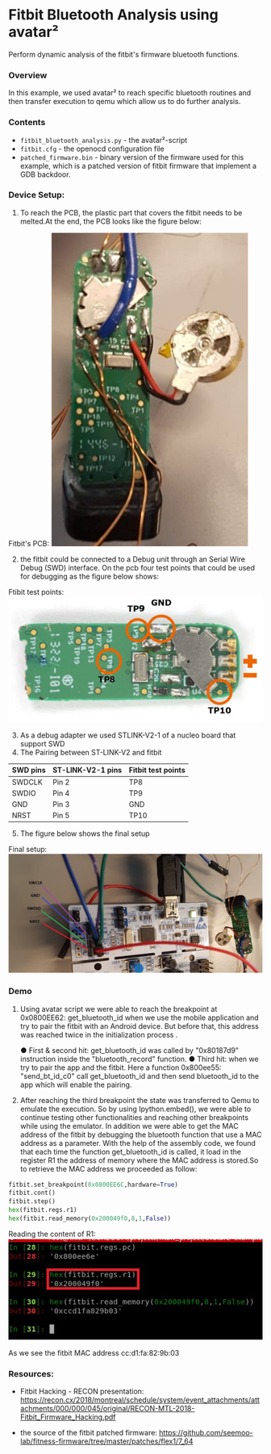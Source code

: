 # Fitbit Bluetooth Analysis using avatar²

Perform dynamic analysis of the fitbit's firmware bluetooth functions.

### Overview

In this example, we used avatar² to reach specific bluetooth routines and then transfer execution 
to qemu which allow us to do further analysis.

### Contents

- `fitbit_bluetooth_analysis.py` - the avatar²-script
- `fitbit.cfg` - the openocd configuration file
- `patched_firmware.bin` - binary version of the firmware used for this example, which is a patched 
						   version of fitbit firmware that implement a GDB backdoor.

### Device Setup:

1. To reach the PCB, the plastic part that covers the fitbit needs to be melted.At the end, the PCB looks like the figure below:

Fitbit's PCB:
![Fitbit's PCB](./fitbit_pcb.png)

2. the fitbit could be connected to a Debug unit through an Serial Wire Debug (SWD) interface. On the pcb four test points that could be used for debugging as the figure below shows:

Ftibit test points:
![Ftibit test points](./fitbit_test_points.png)

3. As a debug adapter we used STLINK-V2-1 of a nucleo board that support SWD
4. The Pairing between ST-LINK-V2 and fitbit

|  SWD pins |  ST-LINK-V2-1 pins |  Fitbit test points |
|-----------|--------------------|---------------------|
|  SWDCLK   |  Pin 2  			 | 			TP8 	   |
|  SWDIO    |  Pin 4 			 | 	        TP9  	   |
|  GND      |  Pin 3			 |          GND 	   |
|  NRST     |  Pin 5  			 |          TP10 	   |

5. The figure below shows the final setup

Final setup:
![Final setup](./final_setup.png)


### Demo

1. Using avatar script we were able to reach the breakpoint at 0x0800EE62: get_bluetooth_id
when we use the mobile application and try to pair the fitbit with an Android device. But
before that, this address was reached twice in the initialization process .

	● First & second hit: get_bluetooth_id was called by "0x80187d9" instruction inside the
"bluetooth_record" function.
	● Third hit: when we try to pair the app and the fitbit. Here a function 0x800ee55:
"send_bt_id_c0" call get_bluetooth_id and then send bluetooth_id to the app which
will enable the pairing.

2. After reaching the third breakpoint the state was transferred to Qemu to emulate the
execution. So by using Ipython.embed(), we were able to continue testing other
functionalities and reaching other breakpoints while using the emulator. In addition we were able to get the MAC address of the fitbit by debugging the bluetooth function that use a MAC address as a parameter. With the help of the
assembly code, we found that each time the function get_bluetooth_id is called, it load in the register R1 the address of memory where the MAC address is stored.So to retrieve the MAC address we proceeded as follow:

```python
fitbit.set_breakpoint(0x0800EE6C,hardware=True)
fitbit.cont()
fitbit.step()
hex(fitbit.regs.r1)
hex(fitbit.read_memory(0x200049f0,8,1,False))
```

Reading the content of R1:
![Reading the content of R1](./mac_address_extraction.png)


As we see the fitbit MAC address cc:d1:fa:82:9b:03

### Resources:

* Fitbit Hacking - RECON presentation:
https://recon.cx/2018/montreal/schedule/system/event_attachments/attachments/000/000/045/original/RECON-MTL-2018-Fitbit_Firmware_Hacking.pdf

* the source of the fitbit patched firmware:
https://github.com/seemoo-lab/fitness-firmware/tree/master/patches/flex1/7_64